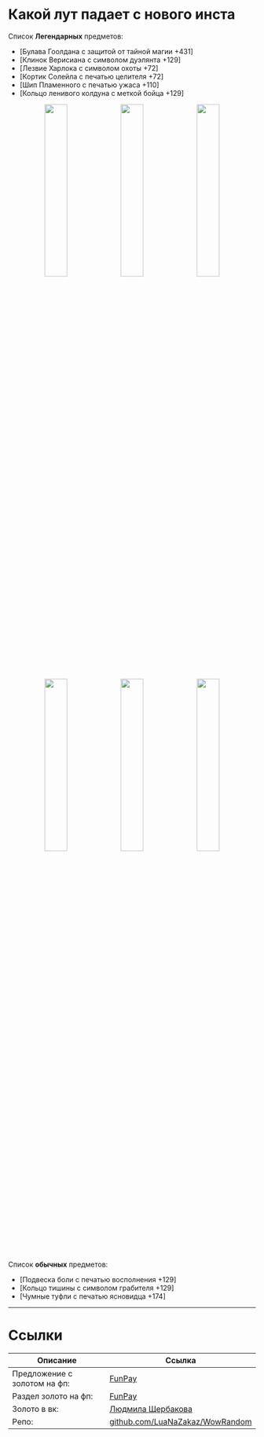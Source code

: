 # Какой лут падает с нового инста

Список **Легендарных** предметов:

- [Булава Гоолдана с защитой от тайной магии +431]
- [Клинок Верисиана с символом дуэлянта +129]
- [Лезвие Харлока с символом охоты +72]
- [Кортик Солейла с печатью целителя +72]
- [Шип Пламенного с печатью ужаса +110]
- [Кольцо ленивого колдуна с меткой бойца +129]

<p align="center">
  <img width="30%" src="https://i.imgur.com/i7qX7Yd.jpeg">
  <img width="30%" src="https://i.imgur.com/mUtrVFC.jpeg">
  <img width="30%" src="https://i.imgur.com/ofLzZ5v.jpeg">
  <img width="30%" src="https://i.imgur.com/bKYwNYr.jpeg">
  <img width="30%" src="https://i.imgur.com/Y7FZVvo.jpeg">
  <img width="30%" src="https://i.imgur.com/8tNHQSO.jpeg">
</p>

Список **обычных** предметов:
- [Подвеска боли с печатью восполнения +129]
- [Кольцо тишины с символом грабителя +129]
- [Чумные туфли с печатью ясновидца +174]

<p align="center">

</p>

---

# Ссылки
| Описание | Ссылка |
| ------ | ------ |
Предложение с золотом на фп: | [FunPay](https://funpay.com/chips/offer?id=1169011-32-34-4450-18)
Раздел золото на фп: | [FunPay](https://funpay.com/chips/34/)
Золото в вк: | [Людмила Щербакова](https://vk.com/id719582569)
Репо: | [github.com/LuaNaZakaz/WowRandom](https://github.com/LuaNaZakaz/WowRandom)
